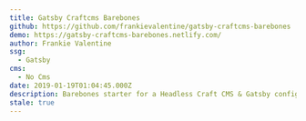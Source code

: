 ```yaml
---
title: Gatsby Craftcms Barebones
github: https://github.com/frankievalentine/gatsby-craftcms-barebones
demo: https://gatsby-craftcms-barebones.netlify.com/
author: Frankie Valentine
ssg:
  - Gatsby
cms:
  - No Cms
date: 2019-01-19T01:04:45.000Z
description: Barebones starter for a Headless Craft CMS & Gatsby configuration.
stale: true
---
```

